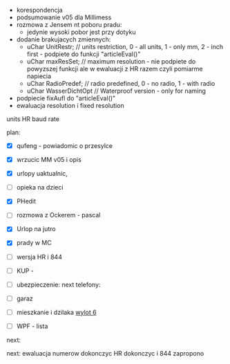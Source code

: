 - korespondencja
- podsumowanie v05 dla Millimess
- rozmowa z Jensem nt poboru pradu:
	- jedynie wysoki pobor jest przy dotyku
- dodanie brakujacych zmiennych: 
	- uChar UnitRestr;            // units restriction, 0 - all units, 1 - only mm, 2 - inch first - podpiete do funkcji "articleEval()"
	- uChar maxResSet;            // maximum resolution - nie podpiete do powyzszej funkcji ale w ewaluacji z HR razem czyli pomiarme napiecia
	- uChar RadioPredef;          // radio predefined, 0 - no radio, 1 - with radio
	- uChar WasserDichtOpt        // Waterproof version - only for naming
- podpiecie fixAufl do "articleEval()"
- ewaluacja resolution i fixed resolution


units
HR baud rate

plan:
- [x] qufeng - powiadomic o przesylce
- [x] wrzucic MM v05 i opis
- [x] urlopy uaktualnic,
- [ ] opieka na dzieci
- [x] PHedit
- [ ] rozmowa z Ockerem - pascal
- [x] Urlop na jutro
- [x] prady w MC
- [ ] wersja HR i 844


- [ ] KUP - 
- [ ] ubezpieczenie: next telefony: 
- [ ] garaz
- [ ] mieszkanie i dzilaka [wylot 6](https://www.wylot6.pl/)
- [ ] WPF - lista

next:


next:
ewaluacja numerow dokonczyc
HR dokonczyc i 844 zapropono
